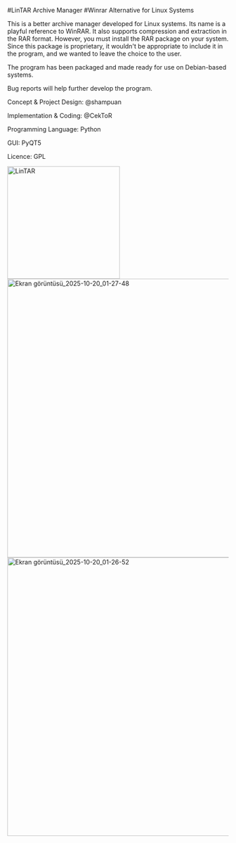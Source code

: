 #LinTAR Archive Manager
#Winrar Alternative for Linux Systems

This is a better archive manager developed for Linux systems. Its name is a playful reference to WinRAR. It also supports compression and extraction in the RAR format. However, you must install the RAR package on your system. Since this package is proprietary, it wouldn't be appropriate to include it in the program, and we wanted to leave the choice to the user.

The program has been packaged and made ready for use on Debian-based systems. 

Bug reports will help further develop the program.

Concept & Project Design: @shampuan

Implementation & Coding: @CekToR

Programming Language: Python

GUI: PyQT5

Licence: GPL

<img width="256" height="256" alt="LinTAR" src="https://github.com/user-attachments/assets/5ccfd140-6544-4d2a-9d9e-393b035e5856" />

<img width="860" height="634" alt="Ekran görüntüsü_2025-10-20_01-27-48" src="https://github.com/user-attachments/assets/abf62569-bfbc-486c-b3e9-0436660e1348" />

<img width="860" height="634" alt="Ekran görüntüsü_2025-10-20_01-26-52" src="https://github.com/user-attachments/assets/5ba8a241-6788-4488-86db-6de6a2176d6b" />

